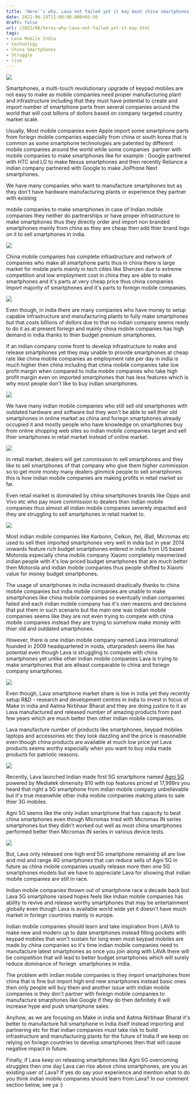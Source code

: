 ```yaml
---
title: 'Here''s why, Lava not failed yet it may beat china smartphones.'
date: 2022-06-24T12:00:00.000+05:30
draft: false
url: /2022/06/heres-why-lava-not-failed-yet-it-may.html
tags: 
- Lava Mobile India
- technology
- China Smartphones
- Struggle
- rise
---
```


 [![](https://lh3.googleusercontent.com/-13JRk0zbi50/YrYMbFxVsFI/AAAAAAAAMDM/TwPujnnX5nk8TqGpOtDoM6Ab8VGeSj7vwCNcBGAsYHQ/s1600/1656097895955612-0.png)](https://lh3.googleusercontent.com/-13JRk0zbi50/YrYMbFxVsFI/AAAAAAAAMDM/TwPujnnX5nk8TqGpOtDoM6Ab8VGeSj7vwCNcBGAsYHQ/s1600/1656097895955612-0.png) 

  

  

  

Smartphones, a multi-touch revolutionary upgrade of keypad mobiles are not easy to make as mobile companies need proper manufacturing plant and infrastructure including that they must have potential to create and import number of smartphone parts from several companies around the world that will cost billons of dollors based on company targeted country market scale.

  

Usually, Most mobile companies even Apple import some smartphone parts from foriegn mobile companies especially from china or south korea that is common as some smartphone technologies are patented by different mobile companies around the world while some companies  partner with mobile companies to make smartphones like for example : Google partnered with HTC and LG to make Nexus smartphones and then recently Reliance a indian company partnered with Google to make JioPhone Next smartphones.

  

We have many companies who want to manufacture smartphones but as they don't have hardware manufacturing plants or experience they partner with existing 

mobile companies to make smartphones in case of Indian mobile companies they neither do partnerships or have proper infrastructure to make smartphones thus they directly order and import non branded smartphones mainly from china as they are cheap then add thier brand logo on it to sell smartphones in india.  

  

 [![](https://lh3.googleusercontent.com/-KaHdkcybOI4/YrYV7EHn-NI/AAAAAAAAMDY/fZEiV3Vf7rM1_J-a-cT2sKBRQbBku0uAwCNcBGAsYHQ/s1600/1656100328092585-0.png)](https://lh3.googleusercontent.com/-KaHdkcybOI4/YrYV7EHn-NI/AAAAAAAAMDY/fZEiV3Vf7rM1_J-a-cT2sKBRQbBku0uAwCNcBGAsYHQ/s1600/1656100328092585-0.png) 

  

  

China mobile companies has complete infrastructure and network of companies who make all smartphone parts thus in china there is large market for mobile parts mainly in tech cities like Shenzen due to extreme competition and low employment cost in china they are able to make smartphones and it's parts at very cheap price thus china companies Import majority of smartphones and it's parts to foreign mobile companies.  

  

 [![](https://lh3.googleusercontent.com/-NnxHUR1ej-w/YrZ0mVNGC9I/AAAAAAAAMD8/GzN2YlM7QmYo3NXM3ke2Vx-_ba64xZygwCNcBGAsYHQ/s1600/1656124565887274-1.png)](https://lh3.googleusercontent.com/-NnxHUR1ej-w/YrZ0mVNGC9I/AAAAAAAAMD8/GzN2YlM7QmYo3NXM3ke2Vx-_ba64xZygwCNcBGAsYHQ/s1600/1656124565887274-1.png) 

  

  

  

Even though, in india there are many companies who have money to setup capable infrastructure and manufacturing plants to fully make smartphones but that costs billions of dollors due to that no indian company seems ready to do it as at present foriegn and mainly china mobile companies has high demand in india thanks to thier budget premium smartphones.

  

If an indian company come front to develop infrastructure to make and release smartphones yet they may unable to provide smartphones at cheap rate like china mobile companies as employment rate per day in india is much higher then china including that china mobile companies take low profit margin when compared to india mobile companies who take high profit margin even on imported smartphones that has less features which is why most people don't like to buy indian smartphones.

  

 [![](https://lh3.googleusercontent.com/-Dl3LivRD_Zs/YrZ0ljyaEgI/AAAAAAAAMD4/c-y3D6Lu1KMSilIhjpst44SJXOEQ6MdrQCNcBGAsYHQ/s1600/1656124562748270-2.png)](https://lh3.googleusercontent.com/-Dl3LivRD_Zs/YrZ0ljyaEgI/AAAAAAAAMD4/c-y3D6Lu1KMSilIhjpst44SJXOEQ6MdrQCNcBGAsYHQ/s1600/1656124562748270-2.png) 

  

We have many indian mobile companies who still sell old smartphones with outdated hardware and software but they won't be able to sell thier old smartphones in online market as china and foriegn smartphones already occupied it and mostly people who have knowledge on smartphones buy from online shopping web sites so indian mobile companies target and sell thier smartphones in retail market instead of online market.

  

 [![](https://lh3.googleusercontent.com/-I2c8FpJt7oM/YrZ0krqpQHI/AAAAAAAAMD0/o4pwy28AX200QkfY9CLnCmH1h5qjMmEgACNcBGAsYHQ/s1600/1656124559697345-3.png)](https://lh3.googleusercontent.com/-I2c8FpJt7oM/YrZ0krqpQHI/AAAAAAAAMD0/o4pwy28AX200QkfY9CLnCmH1h5qjMmEgACNcBGAsYHQ/s1600/1656124559697345-3.png) 

  

  

In retail market, dealers will get commission to sell smartphones and they like to sell smartphones of that company who give them higher commission so to get more money many dealers gimmick people to sell smartphones this is how indian mobile companies are making profits in retail market so far.

  

Even retail market is dominated by china smartphones brands like Oppo and Vivo etc who pay more commission to dealers then indian mobile companies thus almost all indian mobile companies severely impacted and they are struggling to sell smartphones in retail market to.

  

 [![](https://lh3.googleusercontent.com/-SkXcochll80/YrZ0jyePiMI/AAAAAAAAMDw/PZYUti7uFx4RhUXoqmzORKcAeUF-su8KACNcBGAsYHQ/s1600/1656124556149431-4.png)](https://lh3.googleusercontent.com/-SkXcochll80/YrZ0jyePiMI/AAAAAAAAMDw/PZYUti7uFx4RhUXoqmzORKcAeUF-su8KACNcBGAsYHQ/s1600/1656124556149431-4.png) 

  

  

Most indian mobile companies like Karbonn, Celkon, Itel, iBall, Micromax etc used to sell their imported smartphones very well in india but in year 2014 onwards feature rich budget smartphones entered in india from US based Motorola especially china mobile company Xiaomi completely mesmerized indian people with it's low priced budget smartphones that are much better then Motorola and indian mobile companies thus people shifted to Xiaomi value for money budget smartphones.

  

The usage of smartphones in india increased drastically thanks to china mobile companies but india mobile companies are unable to make smartphones like china mobile companies so eventually indian companies failed and each indian mobile company has it's own reasons and decisions that put them in such scenario but the main one was indian mobile companies seems like they are not even trying to compete with china mobile companies instead they are trying to somehow make money with thier old and outdated smartphones.

  

However, there is one indian mobile company named Lava international founded in 2009 headquartered in noida, uttarpradesh seems like has potential even though Lava is struggling to compete with china smartphones yet unlike other indian mobile companies Lava is trying to make smartphones that are atleast comparable to china and foriegn company smartphones.

  

 [![](https://lh3.googleusercontent.com/-zWnmWy-875I/YrZ0jDOcJ8I/AAAAAAAAMDs/L5SaB_UXNSwGRyn-em7H_VqSAuwEdUw1wCNcBGAsYHQ/s1600/1656124552250109-5.png)](https://lh3.googleusercontent.com/-zWnmWy-875I/YrZ0jDOcJ8I/AAAAAAAAMDs/L5SaB_UXNSwGRyn-em7H_VqSAuwEdUw1wCNcBGAsYHQ/s1600/1656124552250109-5.png) 

  

  

Even though, Lava smartphone market share is low in india yet they recently setup R&D - research and development centres in india to invest in focus of Make in india and Aatma Nirbhaar Bharat and they are doing justice to it as Lava manufactured and released number of amazing products from past few years which are much better then other indian mobile companies.

  

Lava manufacture number of products like smartphones, keypad mobiles laptops and accessories etc they look dazzling and the price is reasonable even though china products are available at much low price yet Lava products seems worthy especially when you want to buy india made products for patriotic reasons.

  

 [![](https://lh3.googleusercontent.com/-SyRIXQjGHXM/YrZ0iC4aMmI/AAAAAAAAMDo/IN_stWKoBWoZLoy5vTaIBIVvoO6RP07YwCNcBGAsYHQ/s1600/1656124548011831-6.png)](https://lh3.googleusercontent.com/-SyRIXQjGHXM/YrZ0iC4aMmI/AAAAAAAAMDo/IN_stWKoBWoZLoy5vTaIBIVvoO6RP07YwCNcBGAsYHQ/s1600/1656124548011831-6.png) 

  

Recently, Lava launched Indian made first 5G smartphone named [Agni 5G](https://www.lavamobiles.com/smartphone/agni5g) powered by Mediatek dimensity 810 with top features priced at 17,999rs you heard that right a 5G smartphone from indian mobile company unbelievable but it's true meanwhile other india mobile companies making plans to sale thier 3G mobiles.

  

Agni 5G seems like the only indian smartphone that has capacity to beat china smartphones even though Micromax tried with Micromax IN series smartphones but they didn't worked out well as most china smartphones performed better then Micromax IN series in various device tests.

  

 [![](https://lh3.googleusercontent.com/-kfUR9EfdmN8/YrZ0hEVRrpI/AAAAAAAAMDk/Ed6iOgahX3wIues0yoR9kJWu_luLB0aRwCNcBGAsYHQ/s1600/1656124536135770-7.png)](https://lh3.googleusercontent.com/-kfUR9EfdmN8/YrZ0hEVRrpI/AAAAAAAAMDk/Ed6iOgahX3wIues0yoR9kJWu_luLB0aRwCNcBGAsYHQ/s1600/1656124536135770-7.png) 

  

  

But, Lava only released one high end 5G smartphone remaining all are low and mid and range 4G smartphones that can reduce sells of Agni 5G in future as china mobile companies usually release more then one 5G smartphones models but we have to appreciate Lava for showing that indian mobile companies are still in race.

  

Indian mobile companies thrown out of smartphone race a decade back but Lava 5G smartphone raised hopes feels like indian mobile companies has ability to revive and release worthy smartphones that may be entertainment globally even though Lava is available world wide yet it doesn't have much market in foriegn countries mainly in europe.

  

Indian mobile companies should learn and take inspiration from LAVA to make new and modern up to date smartphones instead filling pockets with keypad mobiles that won't sustain for long even most keypad mobiles are made by china companies so it's time indian mobile companies need to manufacture latest smartphones as once you join along with LAVA there will be competition that will lead to better budget smartphones which will surely reduce dominance of foriegn  smartphones in india.

  

The problem with indian mobile companies is they import smartphones from china that is fine but import high end new smartphones instead basic ones then only people will buy them and another issue with indian mobile companies is they don't partner with foreign mobile companies to manufacture smarphones like Google if they do then definitely it will increase hype and push smartphone sales.

  

Anyhow, as we are focusing on Make in india and Aatma Nirbhaar Bharat it's better to manufacture full smartphone in india itself instead importing and partnering etc for that indian companies must take risk to build infrastructure and manufacturing plants for the future of India if we keep on relying on foriegn countries to develop smartphones then that will cause negative impact in future.

  

Finally, if Lava keep on releasing smartphones like Agni 5G overcoming struggles then one day Lava can rise above china smartphones, are you an existing user of Lava? If yes do say your experience and mention what to do you think indian mobile companies should learn from Lava? In our comment section below, see ya :)